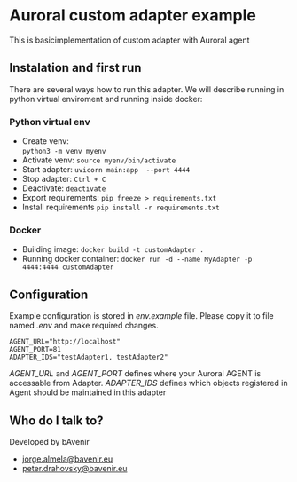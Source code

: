 # Auroral custom adapter example
This is basicimplementation of custom adapter with Auroral agent
## Instalation and first run
 There are several ways how to run this adapter. We will describe running in python virtual enviroment and running inside docker:

### Python virtual env
- Create venv: 	
```python3 -m venv myenv```
- Activate venv:
```source myenv/bin/activate```
- Start adapter:
```uvicorn main:app  --port 4444```
- Stop adapter:
```Ctrl + C ```
- Deactivate:
 ```deactivate```
 - Export requirements:
 ```pip freeze > requirements.txt```
 - Install requirements
 ```pip install -r requirements.txt```
 ### Docker 
 - Building image:
 ```docker build -t customAdapter .```
 - Running docker container: 
  ```docker run -d --name MyAdapter -p 4444:4444 customAdapter```

## Configuration
Example configuration is stored in *env.example* file. Please copy it to file named *.env* and make required changes. 
```
AGENT_URL="http://localhost"
AGENT_PORT=81
ADAPTER_IDS="testAdapter1, testAdapter2"
```
*AGENT_URL* and *AGENT_PORT* defines where your Auroral AGENT is accessable from Adapter. 
*ADAPTER_IDS* defines which objects registered in Agent should be  maintained in this adapter

## Who do I talk to? ##

Developed by bAvenir
* jorge.almela@bavenir.eu
* peter.drahovsky@bavenir.eu

